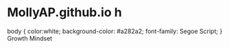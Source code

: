 # MollyAP.github.io h
 <div style="position:absolute;top:0;bottom:0;left:0; background:url(https://i.imgur.com/SrJI4iL.png) fixed center;background-size:cover;width:100%;z-index:-1;" alt="DESCRIBE IMG"> </div>
body {
  color:white;
  background-color: #a282a2;
  font-family: Segoe Script;
}
Growth Mindset
